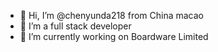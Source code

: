 - 👋 Hi, I’m @chenyunda218 from China macao
- 👀 I’m a full stack developer
- 🌱 I’m currently working on Boardware Limited

<!---
chenyunda218/chenyunda218 is a ✨ special ✨ repository because its `README.md` (this file) appears on your GitHub profile.
You can click the Preview link to take a look at your changes.
--->
